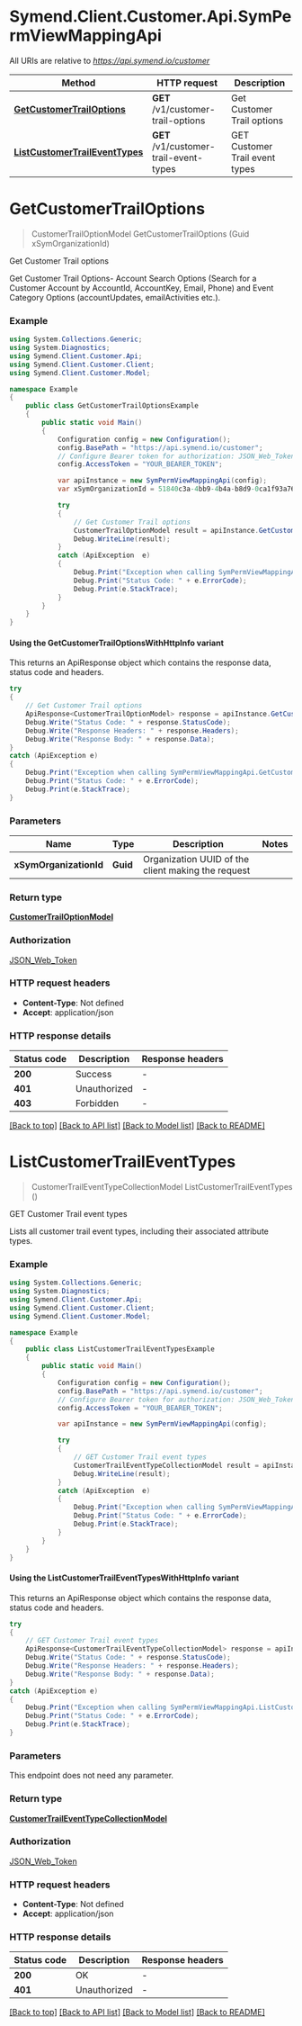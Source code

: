 # Symend.Client.Customer.Api.SymPermViewMappingApi

All URIs are relative to *https://api.symend.io/customer*

| Method | HTTP request | Description |
|--------|--------------|-------------|
| [**GetCustomerTrailOptions**](SymPermViewMappingApi.md#getcustomertrailoptions) | **GET** /v1/customer-trail-options | Get Customer Trail options |
| [**ListCustomerTrailEventTypes**](SymPermViewMappingApi.md#listcustomertraileventtypes) | **GET** /v1/customer-trail-event-types | GET Customer Trail event types |

<a name="getcustomertrailoptions"></a>
# **GetCustomerTrailOptions**
> CustomerTrailOptionModel GetCustomerTrailOptions (Guid xSymOrganizationId)

Get Customer Trail options

Get Customer Trail Options- Account Search Options (Search for a Customer Account by AccountId, AccountKey, Email, Phone) and Event Category Options (accountUpdates, emailActivities etc.).

### Example
```csharp
using System.Collections.Generic;
using System.Diagnostics;
using Symend.Client.Customer.Api;
using Symend.Client.Customer.Client;
using Symend.Client.Customer.Model;

namespace Example
{
    public class GetCustomerTrailOptionsExample
    {
        public static void Main()
        {
            Configuration config = new Configuration();
            config.BasePath = "https://api.symend.io/customer";
            // Configure Bearer token for authorization: JSON_Web_Token
            config.AccessToken = "YOUR_BEARER_TOKEN";

            var apiInstance = new SymPermViewMappingApi(config);
            var xSymOrganizationId = 51840c3a-4bb9-4b4a-b8d9-0ca1f93a76a7;  // Guid | Organization UUID of the client making the request

            try
            {
                // Get Customer Trail options
                CustomerTrailOptionModel result = apiInstance.GetCustomerTrailOptions(xSymOrganizationId);
                Debug.WriteLine(result);
            }
            catch (ApiException  e)
            {
                Debug.Print("Exception when calling SymPermViewMappingApi.GetCustomerTrailOptions: " + e.Message);
                Debug.Print("Status Code: " + e.ErrorCode);
                Debug.Print(e.StackTrace);
            }
        }
    }
}
```

#### Using the GetCustomerTrailOptionsWithHttpInfo variant
This returns an ApiResponse object which contains the response data, status code and headers.

```csharp
try
{
    // Get Customer Trail options
    ApiResponse<CustomerTrailOptionModel> response = apiInstance.GetCustomerTrailOptionsWithHttpInfo(xSymOrganizationId);
    Debug.Write("Status Code: " + response.StatusCode);
    Debug.Write("Response Headers: " + response.Headers);
    Debug.Write("Response Body: " + response.Data);
}
catch (ApiException e)
{
    Debug.Print("Exception when calling SymPermViewMappingApi.GetCustomerTrailOptionsWithHttpInfo: " + e.Message);
    Debug.Print("Status Code: " + e.ErrorCode);
    Debug.Print(e.StackTrace);
}
```

### Parameters

| Name | Type | Description | Notes |
|------|------|-------------|-------|
| **xSymOrganizationId** | **Guid** | Organization UUID of the client making the request |  |

### Return type

[**CustomerTrailOptionModel**](CustomerTrailOptionModel.md)

### Authorization

[JSON_Web_Token](../README.md#JSON_Web_Token)

### HTTP request headers

 - **Content-Type**: Not defined
 - **Accept**: application/json


### HTTP response details
| Status code | Description | Response headers |
|-------------|-------------|------------------|
| **200** | Success |  -  |
| **401** | Unauthorized |  -  |
| **403** | Forbidden |  -  |

[[Back to top]](#) [[Back to API list]](../README.md#documentation-for-api-endpoints) [[Back to Model list]](../README.md#documentation-for-models) [[Back to README]](../README.md)

<a name="listcustomertraileventtypes"></a>
# **ListCustomerTrailEventTypes**
> CustomerTrailEventTypeCollectionModel ListCustomerTrailEventTypes ()

GET Customer Trail event types

Lists all customer trail event types, including their associated attribute types.

### Example
```csharp
using System.Collections.Generic;
using System.Diagnostics;
using Symend.Client.Customer.Api;
using Symend.Client.Customer.Client;
using Symend.Client.Customer.Model;

namespace Example
{
    public class ListCustomerTrailEventTypesExample
    {
        public static void Main()
        {
            Configuration config = new Configuration();
            config.BasePath = "https://api.symend.io/customer";
            // Configure Bearer token for authorization: JSON_Web_Token
            config.AccessToken = "YOUR_BEARER_TOKEN";

            var apiInstance = new SymPermViewMappingApi(config);

            try
            {
                // GET Customer Trail event types
                CustomerTrailEventTypeCollectionModel result = apiInstance.ListCustomerTrailEventTypes();
                Debug.WriteLine(result);
            }
            catch (ApiException  e)
            {
                Debug.Print("Exception when calling SymPermViewMappingApi.ListCustomerTrailEventTypes: " + e.Message);
                Debug.Print("Status Code: " + e.ErrorCode);
                Debug.Print(e.StackTrace);
            }
        }
    }
}
```

#### Using the ListCustomerTrailEventTypesWithHttpInfo variant
This returns an ApiResponse object which contains the response data, status code and headers.

```csharp
try
{
    // GET Customer Trail event types
    ApiResponse<CustomerTrailEventTypeCollectionModel> response = apiInstance.ListCustomerTrailEventTypesWithHttpInfo();
    Debug.Write("Status Code: " + response.StatusCode);
    Debug.Write("Response Headers: " + response.Headers);
    Debug.Write("Response Body: " + response.Data);
}
catch (ApiException e)
{
    Debug.Print("Exception when calling SymPermViewMappingApi.ListCustomerTrailEventTypesWithHttpInfo: " + e.Message);
    Debug.Print("Status Code: " + e.ErrorCode);
    Debug.Print(e.StackTrace);
}
```

### Parameters
This endpoint does not need any parameter.
### Return type

[**CustomerTrailEventTypeCollectionModel**](CustomerTrailEventTypeCollectionModel.md)

### Authorization

[JSON_Web_Token](../README.md#JSON_Web_Token)

### HTTP request headers

 - **Content-Type**: Not defined
 - **Accept**: application/json


### HTTP response details
| Status code | Description | Response headers |
|-------------|-------------|------------------|
| **200** | OK |  -  |
| **401** | Unauthorized |  -  |

[[Back to top]](#) [[Back to API list]](../README.md#documentation-for-api-endpoints) [[Back to Model list]](../README.md#documentation-for-models) [[Back to README]](../README.md)

